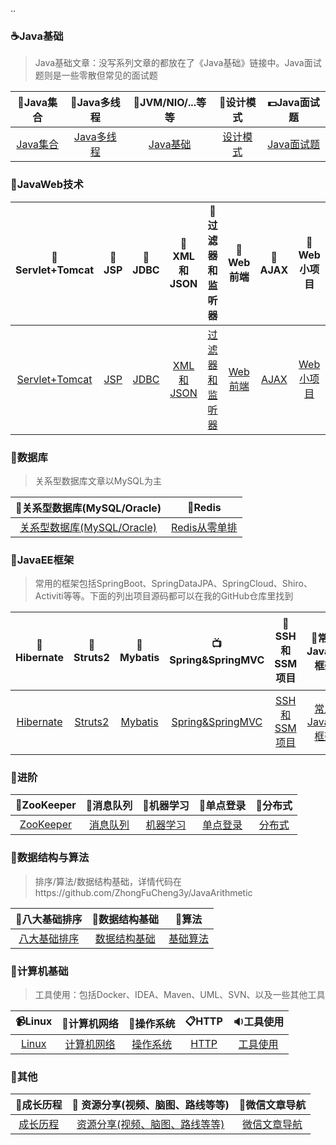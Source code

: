 ..

### :coffee:Java基础 ###


> Java基础文章：没写系列文章的都放在了《Java基础》链接中。Java面试题则是一些零散但常见的面试题

| :book:Java集合 | :memo:Java多线程 | :ski:JVM/NIO/...等等 | :guitar:设计模式 |:dollar:Java面试题 |
| :------:| :------: | :------: |:------: |:------: |
| [Java集合](src/collection.md) | [Java多线程](src/thread.md) | [Java基础](src/javabasic.md) |[设计模式](src/designmode.md) |[Java面试题](src/interview.md) |


### :page_facing_up:JavaWeb技术 ###

| :ledger:Servlet+Tomcat | :microscope:JSP | :ring:JDBC | :tshirt:XML和JSON |:ribbon:过滤器和监听器 |:rice:Web前端 |:ramen:AJAX |:hamburger:Web小项目 |
| :------:| :------: | :------: |:------: |:------: |:------: |:------: |:------: |
| [Servlet+Tomcat](src/servlet.md) | [JSP](src/jsp.md) | [JDBC](src/jdbc.md) |[XML和JSON](src/xml&json.md) |[过滤器和监听器](src/filter&listener.md) |[Web前端](src/web.md) |[AJAX](src/ajax.md) |[Web小项目](src/javawebproject.md) |



### :pencil:数据库 ###


> 关系型数据库文章以MySQL为主

| :fish_cake:关系型数据库(MySQL/Oracle) | :lollipop:Redis | 
| :------:| :------: | 
| [关系型数据库(MySQL/Oracle)](src/database.md) | [Redis从零单排](src/redis.md) | 



### :mega:JavaEE框架 ###

> 常用的框架包括SpringBoot、SpringDataJPA、SpringCloud、Shiro、Activiti等等。下面的列出项目源码都可以在我的GitHub仓库里找到

| :jack_o_lantern:Hibernate | :gift_heart:Struts2 | :bamboo:Mybatis | :tv:Spring&SpringMVC |:vhs:SSH和SSM项目 |:ghost:常用JavaEE框架 |:minidisc:个人项目 |
| :------:| :------: | :------: |:------: |:------: |:------: |:------: |
| [Hibernate](src/hibernate.md) | [Struts2](src/struts2.md) | [Mybatis](src/mybatis.md) |[Spring&SpringMVC](src/spring&springmvc.md) |[SSH和SSM项目](src/ssh&ssmproject.md) |[常用JavaEE框架](src/frame.md) |[个人项目](src/personalproject.md) |


### :microscope:进阶 ###

| :flags:ZooKeeper | :lollipop:消息队列 |  :bow:机器学习 |  :art:单点登录 |  :file_folder:分布式 | 
| :------:| :------: |  :------: | :------: | :------: | 
| [ZooKeeper](src/zk.md) | [消息队列](src/mq.md) | [机器学习](src/machinelearning.md) |[单点登录](https://segmentfault.com/a/1190000019205135) |[分布式](https://segmentfault.com/a/1190000019205135) |



### :tophat:数据结构与算法 ###

> 排序/算法/数据结构基础，详情代码在https://github.com/ZhongFuCheng3y/JavaArithmetic

| :beer:八大基础排序 | :cherries:数据结构基础 | :egg:算法 |
| :------:| :------: | :------: | 
| [八大基础排序](src/sort.md) | [数据结构基础](src/datastruct.md) | [基础算法](src/algorithm.md) | 


### :christmas_tree:计算机基础 ###

> 工具使用：包括Docker、IDEA、Maven、UML、SVN、以及一些其他工具

| :video_camera:Linux | :bell:计算机网络 | :flags:操作系统 | :clipboard:HTTP| :sound:工具使用|
| :------:| :------: | :------: |:------:| :------:| 
| [Linux](src/linux.md) | [计算机网络](src/net.md) | [操作系统](src/os.md) |[HTTP](src/http.md) | [工具使用](src/tool.md) |



### :lollipop:其他 ###
 

| :file_folder:成长历程| :art: 资源分享(视频、脑图、路线等等) | :bell:微信文章导航 | 
| :------:| :------:|  :------:| 
| [成长历程](src/work.md) | [资源分享(视频、脑图、路线等等)](src/resources.md) | [微信文章导航](src/weixin.md)  | 
